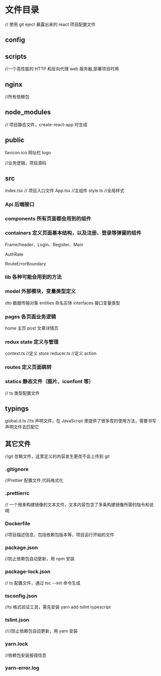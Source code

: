# 文件目录

// 使用 git eject 暴露出来的 react 项目配置文件
## config
## scripts

//一个高性能的 HTTP 和反向代理 web 服务器,部署项目时用
## nginx
//所有依赖包

## node_modules
// 项目静态文件，create-react-app 时生成

## public
favicon.ico 网址栏 logo


//业务逻辑，项目源码
## src

index.tsx // 项目入口文件
App.tsx //主组件
style.ts //全局样式



### Api 后端接口


### components 所有页面都会用到的组件

### containers 定义页面基本结构，以及注册、登录等弹窗的组件

Frame/header、Login、Register、Main

AuthRate

RouteErrorBoundary

### lib 各种可能会用到的方法

### model 外部模块，变量类型定义
dto 数据传输对象  entities 命名实体  interfaces 接口变量类型

### pages 各页面业务逻辑

home 主页
post 文章详情页

### redux state 定义与管理

context.ts //定义 store
reducer.ts //定义 action

### routes 定义页面跳转

### statics 静态文件（图片、iconfont 等）



// ts 类型配置文件
## typings
global.d.ts  //ts 声明文件，在 JavaScript 里提供了很多库的使用方法，需要书写声明文件去匹配它



## 其它文件

//git 忽略文件，这里定义的内容发生更改不会上传到 git
### .gitignore

//Prettier 配置文件,代码格式化
### .prettierrc

// 一个用来构建镜像的文本文件，文本内容包含了多条构建镜像所需的指令和说明
### Dockerfile

//项目描述信息，包括依赖包版本等，项目运行开始的文件
### package.json

//防止依赖包自动更新，用 npm 安装
### package-lock.json

// ts 配置文件，通过 tsc --init 命令生成
### tsconfig.json

//ts 格式验证工具，需先安装 yarn add tslint typescript
### tslint.json

////防止依赖包自动更新，用 yarn 安装
### yarn.lock

//依赖包安装报错信息
### yarn-error.log
